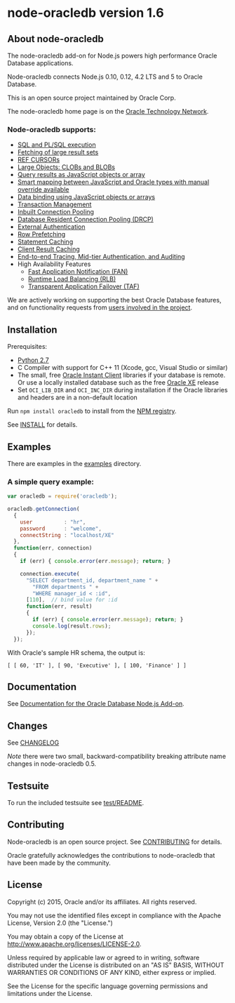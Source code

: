 # node-oracledb version 1.6

## <a name="about"></a> About node-oracledb

The node-oracledb add-on for Node.js powers high performance Oracle Database applications.

Node-oracledb connects Node.js 0.10, 0.12, 4.2 LTS and 5 to Oracle
Database.

This is an open source project maintained by Oracle Corp.

The node-oracledb home page is on the
[Oracle Technology Network](http://www.oracle.com/technetwork/database/database-technologies/scripting-languages/node_js/).

### Node-oracledb supports:

- [SQL and PL/SQL execution](https://github.com/oracle/node-oracledb/blob/master/doc/api.md#sqlexecution)
- [Fetching of large result sets](https://github.com/oracle/node-oracledb/blob/master/doc/api.md#resultsethandling)
- [REF CURSORs](https://github.com/oracle/node-oracledb/blob/master/doc/api.md#refcursors)
- [Large Objects: CLOBs and BLOBs](https://github.com/oracle/node-oracledb/blob/master/doc/api.md#lobhandling)
- [Query results as JavaScript objects or array ](https://github.com/oracle/node-oracledb/blob/master/doc/api.md#queryoutputformats)
- [Smart mapping between JavaScript and Oracle types with manual override available](https://github.com/oracle/node-oracledb/blob/master/doc/api.md#typemap)
- [Data binding using JavaScript objects or arrays](https://github.com/oracle/node-oracledb/blob/master/doc/api.md#bind)
- [Transaction Management](https://github.com/oracle/node-oracledb/blob/master/doc/api.md#transactionmgt)
- [Inbuilt Connection Pooling](https://github.com/oracle/node-oracledb/blob/master/doc/api.md#connpooling)
- [Database Resident Connection Pooling (DRCP)](https://github.com/oracle/node-oracledb/blob/master/doc/api.md#drcp)
- [External Authentication](https://github.com/oracle/node-oracledb/blob/master/doc/api.md#extauth)
- [Row Prefetching](https://github.com/oracle/node-oracledb/blob/master/doc/api.md#rowprefetching)
- [Statement Caching](https://github.com/oracle/node-oracledb/blob/master/doc/api.md#stmtcache)
- [Client Result Caching](http://docs.oracle.com/database/121/ADFNS/adfns_perf_scale.htm#ADFNS464)
- [End-to-end Tracing, Mid-tier Authentication, and Auditing](https://github.com/oracle/node-oracledb/blob/master/doc/api.md#endtoend)
- High Availability Features
  - [Fast Application Notification (FAN)](http://docs.oracle.com/database/121/ADFNS/adfns_avail.htm#ADFNS538)
  - [Runtime Load Balancing (RLB)](http://docs.oracle.com/database/121/ADFNS/adfns_perf_scale.htm#ADFNS515)
  - [Transparent Application Failover (TAF)](http://docs.oracle.com/database/121/ADFNS/adfns_avail.htm#ADFNS534)

We are actively working on supporting the best Oracle Database
features, and on functionality requests from
[users involved in the project](https://github.com/oracle/node-oracledb/issues).

## <a name="installation"></a> Installation

Prerequisites:

- [Python 2.7](https://www.python.org/downloads/)
- C Compiler with support for C++ 11 (Xcode, gcc, Visual Studio or similar)
- The small, free [Oracle Instant Client](http://www.oracle.com/technetwork/database/features/instant-client/index-100365.html) libraries if your database is remote.  Or use a locally installed database such as the free [Oracle XE](http://www.oracle.com/technetwork/database/database-technologies/express-edition/overview/index.html) release
- Set `OCI_LIB_DIR` and `OCI_INC_DIR` during installation if the Oracle libraries and headers are in a non-default location 

Run `npm install oracledb` to install from the [NPM registry](https://www.npmjs.com/package/oracledb).

See [INSTALL](https://github.com/oracle/node-oracledb/tree/master/INSTALL.md) for details.

## <a name="examples"></a> Examples

There are examples in the [examples](https://github.com/oracle/node-oracledb/tree/master/examples) directory.

### A simple query example:

```javascript
var oracledb = require('oracledb');

oracledb.getConnection(
  {
    user          : "hr",
    password      : "welcome",
    connectString : "localhost/XE"
  },
  function(err, connection)
  {
    if (err) { console.error(err.message); return; }

    connection.execute(
      "SELECT department_id, department_name " +
        "FROM departments " +
        "WHERE manager_id < :id",
      [110],  // bind value for :id
      function(err, result)
      {
        if (err) { console.error(err.message); return; }
        console.log(result.rows);
      });
  });
```

With Oracle's sample HR schema, the output is:

```
[ [ 60, 'IT' ], [ 90, 'Executive' ], [ 100, 'Finance' ] ]
```

## <a name="doc"></a> Documentation

See [Documentation for the Oracle Database Node.js Add-on](https://github.com/oracle/node-oracledb/tree/master/doc/api.md).

## <a name="changes"></a> Changes

See [CHANGELOG](https://github.com/oracle/node-oracledb/tree/master/CHANGELOG.md)

*Note* there were two small, backward-compatibility breaking attribute name changes in node-oracledb 0.5.

## <a name="testing"></a> Testsuite

To run the included testsuite see [test/README](https://github.com/oracle/node-oracledb/tree/master/test/README.md).

## <a name="contrib"></a> Contributing

Node-oracledb is an open source project. See
[CONTRIBUTING](https://github.com/oracle/node-oracledb/tree/master/CONTRIBUTING.md)
for details.

Oracle gratefully acknowledges the contributions to node-oracledb that have been made by the community.

## <a name="license"></a> License

Copyright (c) 2015, Oracle and/or its affiliates. All rights reserved.

You may not use the identified files except in compliance with the Apache
License, Version 2.0 (the "License.")

You may obtain a copy of the License at
http://www.apache.org/licenses/LICENSE-2.0.

Unless required by applicable law or agreed to in writing, software
distributed under the License is distributed on an "AS IS" BASIS, WITHOUT
WARRANTIES OR CONDITIONS OF ANY KIND, either express or implied.

See the License for the specific language governing permissions and
limitations under the License.
